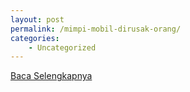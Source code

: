 ```yaml
---
layout: post
permalink: /mimpi-mobil-dirusak-orang/
categories:
    - Uncategorized
---
```


[Baca Selengkapnya](/06)